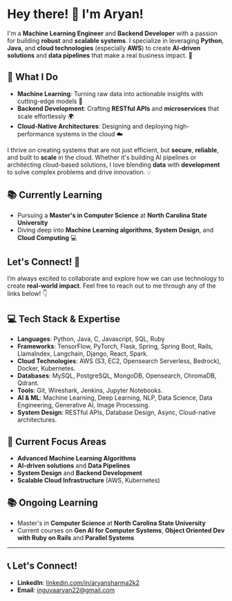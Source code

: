 # Hey there! 👋 I'm Aryan! 

I'm a **Machine Learning Engineer** and **Backend Developer** with a passion for building **robust** and **scalable systems**. I specialize in leveraging **Python**, **Java**, and **cloud technologies** (especially **AWS**) to create **AI-driven solutions** and **data pipelines** that make a real business impact. 🚀

## 🌱 What I Do
- **Machine Learning**: Turning raw data into actionable insights with cutting-edge models 🧠
- **Backend Development**: Crafting **RESTful APIs** and **microservices** that scale effortlessly 🌍
- **Cloud-Native Architectures**: Designing and deploying high-performance systems in the cloud ☁️

I thrive on creating systems that are not just efficient, but **secure**, **reliable**, and built to **scale** in the cloud. Whether it's building AI pipelines or architecting cloud-based solutions, I love blending **data** with **development** to solve complex problems and drive innovation. 💡

## 📚 Currently Learning
- Pursuing a **Master's in Computer Science** at **North Carolina State University**
- Diving deep into **Machine Learning algorithms**, **System Design**, and **Cloud Computing** 💻

## Let's Connect! 🔗
I’m always excited to collaborate and explore how we can use technology to create **real-world impact**. Feel free to reach out to me through any of the links below! 👇


## 💻 Tech Stack & Expertise
- **Languages**: Python, Java, C, Javascript, SQL, Ruby
- **Frameworks**: TensorFlow, PyTorch, Flask, Spring, Spring Boot, Rails, LlamaIndex, Langchain, Django, React, Spark.
- **Cloud Technologies**: AWS (S3, EC2, Opensearch Serverless, Bedrock), Docker, Kubernetes.
- **Databases**: MySQL, PostgreSQL, MongoDB, Opensearch, ChromaDB, Qdrant.
- **Tools**: Git, Wireshark, Jenkins, Jupyter Notebooks.
- **AI & ML**: Machine Learning, Deep Learning, NLP, Data Science, Data Engineering, Generative AI, Image Processing.
- **System Design**: RESTful APIs, Database Design, Async, Cloud-native architectures.

## 🌱 Current Focus Areas
- **Advanced Machine Learning Algorithms**
- **AI-driven solutions** and **Data Pipelines**
- **System Design** and **Backend Development**
- **Scalable Cloud Infrastructure** (AWS, Kubernetes)

## 📚 Ongoing Learning
- Master's in **Computer Science** at **North Carolina State University**
- Current courses on **Gen AI for Computer Systems**, **Object Oriented Dev with Ruby on Rails** and **Parallel Systems**

---

## 📞 Let's Connect!
- **LinkedIn**: [linkedin.com/in/aryansharma2k2](https://linkedin.com/in/aryansharma2k2)
- **Email**: [inguvaaryan22@gmail.com](mailto:inguvaaryan22@gmail.com)

<!--
## 📊 GitHub Stats
![Your GitHub Stats](https://github-readme-stats.vercel.app/api?username=aryansharma2k2&show_icons=true&count_private=true&hide_title=true)
-->
